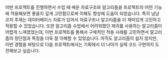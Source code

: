 이번 프로젝트를 진행하면서 수업 때 배운 자료구조와 알고리즘을 프로젝트의 어떤 기능에 적용해보면 좋을지 깊게 고민함으로써 이해도 향상에 도움이 되었습니다. 특히 냠냠코치 주제는 데이터베이스 자료가 있어서 자료구조나 알고리즘을 더 재미있게 고민하고 적용할 수 있었습니다. 또한 알고리즘 수업에서 어려워했던 재귀를 사용하는 알고리즘이 어렵게 느껴졌었는데, 이번 프로젝트를 통해서 구체적인 적용 사례를 고민하면서 알고리즘의 장단점과 특징을 더욱 잘 이해할 수 있었습니다. 아직도 알고리즘이 쉽지 않지만, 이번 경험을 바탕으로 다음 프로젝트에서는 기획에서 더 나아가 실제 코드 구현까지 도전해보고 싶습니다.
